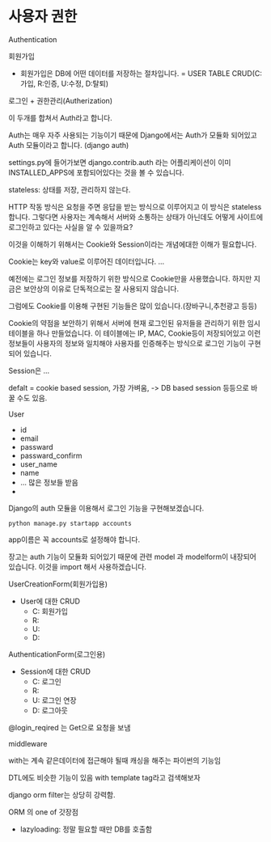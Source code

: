 # 사용자 권한





Authentication

회원가입

- 회원가입은 DB에 어떤 데이터를 저장하는 절차입니다. 
  = USER TABLE CRUD(C:가입, R:인증, U:수정, D:탈퇴)

로그인 + 권한관리(Autherization)



이 두개를 합쳐서 Auth라고 합니다.

Auth는 매우 자주 사용되는 기능이기 때문에 Django에서는 Auth가 모듈화 되어있고 Auth 모듈이라고 합니다. (django auth)

settings.py에 들어가보면 django.contrib.auth 라는 어플리케이션이 이미 INSTALLED_APPS에 포함되어있다는 것을 볼 수 있습니다.





stateless: 상태를 저장, 관리하지 않는다.

HTTP 작동 방식은 요청을 주면 응답을 받는 방식으로 이루어지고 이 방식은 stateless합니다. 그렇다면 사용자는 계속해서 서버와 소통하는 상태가 아닌데도 어떻게 사이트에 로그인하고 있다는 사실을 알 수 있을까요?

이것을 이해하기 위해서는 Cookie와 Session이라는 개념에대한 이해가 필요합니다.

Cookie는 key와 value로 이루어진 데이터입니다. ...

예전에는 로그인 정보를 저장하기 위한 방식으로 Cookie만을 사용했습니다. 하지만 지금은 보안상의 이유로 단독적으로는 잘 사용되지 않습니다.

그럼에도 Cookie를 이용해 구현된 기능들은 많이 있습니다.(장바구니,추천광고 등등)

Cookie의 약점을 보안하기 위해서 서버에 현재 로그인된 유저들을 관리하기 위한 임시 테이블을 하나 만들었습니다. 이 테이블에는 IP, MAC, Cookie등이 저장되어있고 이런 정보들이 사용자의 정보와 일치해야 사용자를 인증해주는 방식으로 로그인 기능이 구현되어 있습니다. 

Session은 ...

defalt = cookie based session, 가장 가벼움, -> DB based session 등등으로 바꿀 수도 있음.



User

- id
- email
- passward
- passward_confirm
- user_name
- name
- ... 많은 정보들 받음
- 



Django의 auth 모듈을 이용해서 로그인 기능을 구현해보겠습니다.

```shell
python manage.py startapp accounts
```

app이름은 꼭 accounts로 설정해야 합니다.



장고는 auth 기능이 모듈화 되어있기 때문에 관련 model 과 modelform이 내장되어 있습니다. 이것을 import 해서 사용하겠습니다.

UserCreationForm(회원가입용)

- User에 대한 CRUD
  - C: 회원가입
  - R:
  - U:
  - D:

AuthenticationForm(로그인용)

- Session에 대한 CRUD
  - C: 로그인
  - R:
  - U: 로그인 연장
  - D: 로그아웃



@login_reqired 는 Get으로 요청을 보냄



middleware 





with는 계속 같은데이터에 접근해야 될때 캐싱을 해주는 파이썬의 기능임

DTL에도 비슷한 기능이 있음 with template tag라고 검색해보자

django orm filter는 상당히 강력함. 

ORM 의 one of 갓장점 

- lazyloading: 정말 필요할 때만 DB를 호출함
